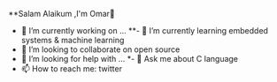 **Salam Alaikum ,I'm Omar👋



- 🔭 I’m currently working on ...
**- 🌱 I’m currently learning embedded systems & machine learning
- 👯 I’m looking to collaborate on open source
- 🤔 I’m looking for help with ...
*- 💬 Ask me about C language
- 📫 How to reach me: twitter

<!--
**astro0mar/astro0mar** is a ✨ _special_ ✨ repository because its `README.md` (this file) appears on your GitHub profile.
*- 😄 Pronouns: ...
- ⚡ Fun fact: ...
-->
